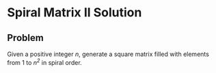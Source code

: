 # Spiral Matrix II Solution # 

## Problem ## 

Given a positive integer *n*, generate a square matrix filled with elements from 1 to *n<sup>2</sup>* in spiral order.

